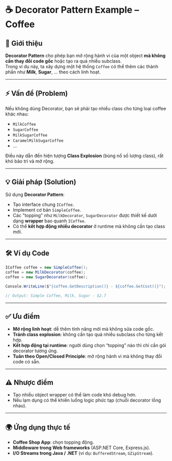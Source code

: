 # ☕ Decorator Pattern Example – Coffee

## 📌 Giới thiệu

**Decorator Pattern** cho phép bạn mở rộng hành vi của một object **mà không cần thay đổi code gốc** hoặc tạo ra quá nhiều subclass.  
Trong ví dụ này, ta xây dựng một hệ thống `Coffee` có thể thêm các thành phần như **Milk**, **Sugar**, ... theo cách linh hoạt.

---

## ⚡ Vấn đề (Problem)

Nếu không dùng Decorator, bạn sẽ phải tạo nhiều class cho từng loại coffee khác nhau:

- `MilkCoffee`
- `SugarCoffee`
- `MilkSugarCoffee`
- `CaramelMilkSugarCoffee`
- ...

Điều này dẫn đến hiện tượng **Class Explosion** (bùng nổ số lượng class), rất khó bảo trì và mở rộng.

---

## 💡 Giải pháp (Solution)

Sử dụng **Decorator Pattern**:

- Tạo interface chung `ICoffee`.
- Implement cơ bản `SimpleCoffee`.
- Các "topping" như `MilkDecorator`, `SugarDecorator` được thiết kế dưới dạng **wrapper** bao quanh `ICoffee`.
- Có thể **kết hợp động nhiều decorator** ở runtime mà không cần tạo class mới.

---

## 🛠️ Ví dụ Code

```csharp
ICoffee coffee = new SimpleCoffee();
coffee = new MilkDecorator(coffee);
coffee = new SugarDecorator(coffee);

Console.WriteLine($"{coffee.GetDescription()} - ${coffee.GetCost()}");

// Output: Simple Coffee, Milk, Sugar - $2.7

```

---

## ✅ Ưu điểm

- **Mở rộng linh hoạt**: dễ thêm tính năng mới mà không sửa code gốc.
- **Tránh class explosion**: không cần tạo quá nhiều subclass cho từng kết hợp.
- **Kết hợp động tại runtime**: người dùng chọn “topping” nào thì chỉ cần gói decorator tương ứng.
- **Tuân theo Open/Closed Principle**: mở rộng hành vi mà không thay đổi code có sẵn.

---

## ⚠️ Nhược điểm

- Tạo nhiều object wrapper có thể làm code khó debug hơn.
- Nếu lạm dụng có thể khiến luồng logic phức tạp (chuỗi decorator lồng nhau).

---

## 🌍 Ứng dụng thực tế

- **Coffee Shop App**: chọn topping động.
- **Middleware trong Web frameworks** (ASP.NET Core, Express.js).
- **I/O Streams trong Java / .NET** (ví dụ: `BufferedStream`, `GZipStream`).
